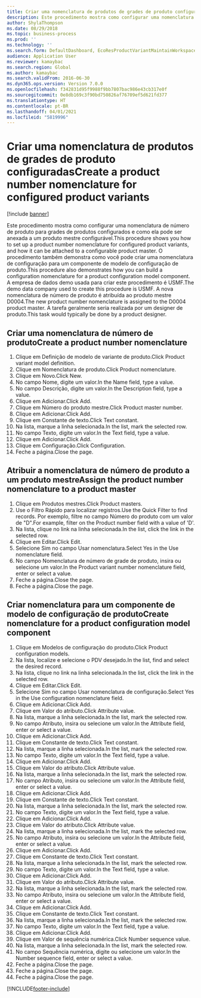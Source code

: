 ```yaml
---
title: Criar uma nomenclatura de produtos de grades de produto configuradas
description: Este procedimento mostra como configurar uma nomenclatura de número de produto para grades de produtos configurados e como ela pode ser anexada a um produto mestre configurável.
author: ShylaThompson
ms.date: 08/29/2018
ms.topic: business-process
ms.prod: ''
ms.technology: ''
ms.search.form: DefaultDashboard, EcoResProductVariantMaintainWorkspace, EcoResNomenclature, EcoResProductListPage, EcoResProductDetails, PCProductConfigurationModelListPage, PCProductConfigurationModelDetails
audience: Application User
ms.reviewer: kamaybac
ms.search.region: Global
ms.author: kamaybac
ms.search.validFrom: 2016-06-30
ms.dyn365.ops.version: Version 7.0.0
ms.openlocfilehash: f342831d95f9988f9bb7807bac986e43cb317e0f
ms.sourcegitcommit: 0e8db169c3f90bd750826af76709ef5d621fd377
ms.translationtype: HT
ms.contentlocale: pt-BR
ms.lasthandoff: 04/01/2021
ms.locfileid: "5819996"
---
```

# <a name="create-a-product-number-nomenclature-for-configured-product-variants"></a><span data-ttu-id="51c49-103">Criar uma nomenclatura de produtos de grades de produto configuradas</span><span class="sxs-lookup"><span data-stu-id="51c49-103">Create a product number nomenclature for configured product variants</span></span>

[!include [banner](../../includes/banner.md)]

<span data-ttu-id="51c49-104">Este procedimento mostra como configurar uma nomenclatura de número de produto para grades de produtos configurados e como ela pode ser anexada a um produto mestre configurável.</span><span class="sxs-lookup"><span data-stu-id="51c49-104">This procedure shows you how to set up a product number nomenclature for configured product variants, and how it can be attached to a configurable product master.</span></span> <span data-ttu-id="51c49-105">O procedimento também demonstra como você pode criar uma nomenclatura de configuração para um componente de modelo de configuração de produto.</span><span class="sxs-lookup"><span data-stu-id="51c49-105">This procedure also demonstrates how you can build a configuration nomenclature for a product configuration model component.</span></span> <span data-ttu-id="51c49-106">A empresa de dados demo usada para criar este procedimento é USMF.</span><span class="sxs-lookup"><span data-stu-id="51c49-106">The demo data company used to create this procedure is USMF.</span></span> <span data-ttu-id="51c49-107">A nova nomenclatura de número de produto é atribuída ao produto mestre D0004.</span><span class="sxs-lookup"><span data-stu-id="51c49-107">The new product number nomenclature is assigned to the D0004 product master.</span></span> <span data-ttu-id="51c49-108">A tarefa geralmente seria realizada por um designer de produto.</span><span class="sxs-lookup"><span data-stu-id="51c49-108">This task would typically be done by a product designer.</span></span>


## <a name="create-a-product-number-nomenclature"></a><span data-ttu-id="51c49-109">Criar uma nomenclatura de número de produto</span><span class="sxs-lookup"><span data-stu-id="51c49-109">Create a product number nomenclature</span></span>
1. <span data-ttu-id="51c49-110">Clique em Definição de modelo de variante de produto.</span><span class="sxs-lookup"><span data-stu-id="51c49-110">Click Product variant model definition.</span></span>
2. <span data-ttu-id="51c49-111">Clique em Nomenclatura de produto.</span><span class="sxs-lookup"><span data-stu-id="51c49-111">Click Product nomenclature.</span></span>
3. <span data-ttu-id="51c49-112">Clique em Novo.</span><span class="sxs-lookup"><span data-stu-id="51c49-112">Click New.</span></span>
4. <span data-ttu-id="51c49-113">No campo Nome, digite um valor.</span><span class="sxs-lookup"><span data-stu-id="51c49-113">In the Name field, type a value.</span></span>
5. <span data-ttu-id="51c49-114">No campo Descrição, digite um valor.</span><span class="sxs-lookup"><span data-stu-id="51c49-114">In the Description field, type a value.</span></span>
6. <span data-ttu-id="51c49-115">Clique em Adicionar.</span><span class="sxs-lookup"><span data-stu-id="51c49-115">Click Add.</span></span>
7. <span data-ttu-id="51c49-116">Clique em Número do produto mestre.</span><span class="sxs-lookup"><span data-stu-id="51c49-116">Click Product master number.</span></span>
8. <span data-ttu-id="51c49-117">Clique em Adicionar.</span><span class="sxs-lookup"><span data-stu-id="51c49-117">Click Add.</span></span>
9. <span data-ttu-id="51c49-118">Clique em Constante de texto.</span><span class="sxs-lookup"><span data-stu-id="51c49-118">Click Text constant.</span></span>
10. <span data-ttu-id="51c49-119">Na lista, marque a linha selecionada.</span><span class="sxs-lookup"><span data-stu-id="51c49-119">In the list, mark the selected row.</span></span>
11. <span data-ttu-id="51c49-120">No campo Texto, digite um valor.</span><span class="sxs-lookup"><span data-stu-id="51c49-120">In the Text field, type a value.</span></span>
12. <span data-ttu-id="51c49-121">Clique em Adicionar.</span><span class="sxs-lookup"><span data-stu-id="51c49-121">Click Add.</span></span>
13. <span data-ttu-id="51c49-122">Clique em Configuração.</span><span class="sxs-lookup"><span data-stu-id="51c49-122">Click Configuration.</span></span>
14. <span data-ttu-id="51c49-123">Feche a página.</span><span class="sxs-lookup"><span data-stu-id="51c49-123">Close the page.</span></span>

## <a name="assign-the-product-number-nomenclature-to-a-product-master"></a><span data-ttu-id="51c49-124">Atribuir a nomenclatura de número de produto a um produto mestre</span><span class="sxs-lookup"><span data-stu-id="51c49-124">Assign the product number nomenclature to a product master</span></span>
1. <span data-ttu-id="51c49-125">Clique em Produtos mestres.</span><span class="sxs-lookup"><span data-stu-id="51c49-125">Click Product masters.</span></span>
2. <span data-ttu-id="51c49-126">Use o Filtro Rápido para localizar registros.</span><span class="sxs-lookup"><span data-stu-id="51c49-126">Use the Quick Filter to find records.</span></span> <span data-ttu-id="51c49-127">Por exemplo, filtre no campo Número do produto com um valor de "D".</span><span class="sxs-lookup"><span data-stu-id="51c49-127">For example, filter on the Product number field with a value of 'D'.</span></span>
3. <span data-ttu-id="51c49-128">Na lista, clique no link na linha selecionada.</span><span class="sxs-lookup"><span data-stu-id="51c49-128">In the list, click the link in the selected row.</span></span>
4. <span data-ttu-id="51c49-129">Clique em Editar.</span><span class="sxs-lookup"><span data-stu-id="51c49-129">Click Edit.</span></span>
5. <span data-ttu-id="51c49-130">Selecione Sim no campo Usar nomenclatura.</span><span class="sxs-lookup"><span data-stu-id="51c49-130">Select Yes in the Use nomenclature field.</span></span>
6. <span data-ttu-id="51c49-131">No campo Nomenclatura de número de grade de produto, insira ou selecione um valor.</span><span class="sxs-lookup"><span data-stu-id="51c49-131">In the Product variant number nomenclature field, enter or select a value.</span></span>
7. <span data-ttu-id="51c49-132">Feche a página.</span><span class="sxs-lookup"><span data-stu-id="51c49-132">Close the page.</span></span>
8. <span data-ttu-id="51c49-133">Feche a página.</span><span class="sxs-lookup"><span data-stu-id="51c49-133">Close the page.</span></span>

## <a name="create-nomenclature-for-a-product-configuration-model-component"></a><span data-ttu-id="51c49-134">Criar nomenclatura para um componente de modelo de configuração de produto</span><span class="sxs-lookup"><span data-stu-id="51c49-134">Create nomenclature for a product configuration model component</span></span>
1. <span data-ttu-id="51c49-135">Clique em Modelos de configuração do produto.</span><span class="sxs-lookup"><span data-stu-id="51c49-135">Click Product configuration models.</span></span>
2. <span data-ttu-id="51c49-136">Na lista, localize e selecione o PDV desejado.</span><span class="sxs-lookup"><span data-stu-id="51c49-136">In the list, find and select the desired record.</span></span>
3. <span data-ttu-id="51c49-137">Na lista, clique no link na linha selecionada.</span><span class="sxs-lookup"><span data-stu-id="51c49-137">In the list, click the link in the selected row.</span></span>
4. <span data-ttu-id="51c49-138">Clique em Editar.</span><span class="sxs-lookup"><span data-stu-id="51c49-138">Click Edit.</span></span>
5. <span data-ttu-id="51c49-139">Selecione Sim no campo Usar nomenclatura de configuração.</span><span class="sxs-lookup"><span data-stu-id="51c49-139">Select Yes in the Use configuration nomenclature field.</span></span>
6. <span data-ttu-id="51c49-140">Clique em Adicionar.</span><span class="sxs-lookup"><span data-stu-id="51c49-140">Click Add.</span></span>
7. <span data-ttu-id="51c49-141">Clique em Valor do atributo.</span><span class="sxs-lookup"><span data-stu-id="51c49-141">Click Attribute value.</span></span>
8. <span data-ttu-id="51c49-142">Na lista, marque a linha selecionada.</span><span class="sxs-lookup"><span data-stu-id="51c49-142">In the list, mark the selected row.</span></span>
9. <span data-ttu-id="51c49-143">No campo Atributo, insira ou selecione um valor.</span><span class="sxs-lookup"><span data-stu-id="51c49-143">In the Attribute field, enter or select a value.</span></span>
10. <span data-ttu-id="51c49-144">Clique em Adicionar.</span><span class="sxs-lookup"><span data-stu-id="51c49-144">Click Add.</span></span>
11. <span data-ttu-id="51c49-145">Clique em Constante de texto.</span><span class="sxs-lookup"><span data-stu-id="51c49-145">Click Text constant.</span></span>
12. <span data-ttu-id="51c49-146">Na lista, marque a linha selecionada.</span><span class="sxs-lookup"><span data-stu-id="51c49-146">In the list, mark the selected row.</span></span>
13. <span data-ttu-id="51c49-147">No campo Texto, digite um valor.</span><span class="sxs-lookup"><span data-stu-id="51c49-147">In the Text field, type a value.</span></span>
14. <span data-ttu-id="51c49-148">Clique em Adicionar.</span><span class="sxs-lookup"><span data-stu-id="51c49-148">Click Add.</span></span>
15. <span data-ttu-id="51c49-149">Clique em Valor do atributo.</span><span class="sxs-lookup"><span data-stu-id="51c49-149">Click Attribute value.</span></span>
16. <span data-ttu-id="51c49-150">Na lista, marque a linha selecionada.</span><span class="sxs-lookup"><span data-stu-id="51c49-150">In the list, mark the selected row.</span></span>
17. <span data-ttu-id="51c49-151">No campo Atributo, insira ou selecione um valor.</span><span class="sxs-lookup"><span data-stu-id="51c49-151">In the Attribute field, enter or select a value.</span></span>
18. <span data-ttu-id="51c49-152">Clique em Adicionar.</span><span class="sxs-lookup"><span data-stu-id="51c49-152">Click Add.</span></span>
19. <span data-ttu-id="51c49-153">Clique em Constante de texto.</span><span class="sxs-lookup"><span data-stu-id="51c49-153">Click Text constant.</span></span>
20. <span data-ttu-id="51c49-154">Na lista, marque a linha selecionada.</span><span class="sxs-lookup"><span data-stu-id="51c49-154">In the list, mark the selected row.</span></span>
21. <span data-ttu-id="51c49-155">No campo Texto, digite um valor.</span><span class="sxs-lookup"><span data-stu-id="51c49-155">In the Text field, type a value.</span></span>
22. <span data-ttu-id="51c49-156">Clique em Adicionar.</span><span class="sxs-lookup"><span data-stu-id="51c49-156">Click Add.</span></span>
23. <span data-ttu-id="51c49-157">Clique em Valor do atributo.</span><span class="sxs-lookup"><span data-stu-id="51c49-157">Click Attribute value.</span></span>
24. <span data-ttu-id="51c49-158">Na lista, marque a linha selecionada.</span><span class="sxs-lookup"><span data-stu-id="51c49-158">In the list, mark the selected row.</span></span>
25. <span data-ttu-id="51c49-159">No campo Atributo, insira ou selecione um valor.</span><span class="sxs-lookup"><span data-stu-id="51c49-159">In the Attribute field, enter or select a value.</span></span>
26. <span data-ttu-id="51c49-160">Clique em Adicionar.</span><span class="sxs-lookup"><span data-stu-id="51c49-160">Click Add.</span></span>
27. <span data-ttu-id="51c49-161">Clique em Constante de texto.</span><span class="sxs-lookup"><span data-stu-id="51c49-161">Click Text constant.</span></span>
28. <span data-ttu-id="51c49-162">Na lista, marque a linha selecionada.</span><span class="sxs-lookup"><span data-stu-id="51c49-162">In the list, mark the selected row.</span></span>
29. <span data-ttu-id="51c49-163">No campo Texto, digite um valor.</span><span class="sxs-lookup"><span data-stu-id="51c49-163">In the Text field, type a value.</span></span>
30. <span data-ttu-id="51c49-164">Clique em Adicionar.</span><span class="sxs-lookup"><span data-stu-id="51c49-164">Click Add.</span></span>
31. <span data-ttu-id="51c49-165">Clique em Valor do atributo.</span><span class="sxs-lookup"><span data-stu-id="51c49-165">Click Attribute value.</span></span>
32. <span data-ttu-id="51c49-166">Na lista, marque a linha selecionada.</span><span class="sxs-lookup"><span data-stu-id="51c49-166">In the list, mark the selected row.</span></span>
33. <span data-ttu-id="51c49-167">No campo Atributo, insira ou selecione um valor.</span><span class="sxs-lookup"><span data-stu-id="51c49-167">In the Attribute field, enter or select a value.</span></span>
34. <span data-ttu-id="51c49-168">Clique em Adicionar.</span><span class="sxs-lookup"><span data-stu-id="51c49-168">Click Add.</span></span>
35. <span data-ttu-id="51c49-169">Clique em Constante de texto.</span><span class="sxs-lookup"><span data-stu-id="51c49-169">Click Text constant.</span></span>
36. <span data-ttu-id="51c49-170">Na lista, marque a linha selecionada.</span><span class="sxs-lookup"><span data-stu-id="51c49-170">In the list, mark the selected row.</span></span>
37. <span data-ttu-id="51c49-171">No campo Texto, digite um valor.</span><span class="sxs-lookup"><span data-stu-id="51c49-171">In the Text field, type a value.</span></span>
38. <span data-ttu-id="51c49-172">Clique em Adicionar.</span><span class="sxs-lookup"><span data-stu-id="51c49-172">Click Add.</span></span>
39. <span data-ttu-id="51c49-173">Clique em Valor de sequência numérica.</span><span class="sxs-lookup"><span data-stu-id="51c49-173">Click Number sequence value.</span></span>
40. <span data-ttu-id="51c49-174">Na lista, marque a linha selecionada.</span><span class="sxs-lookup"><span data-stu-id="51c49-174">In the list, mark the selected row.</span></span>
41. <span data-ttu-id="51c49-175">No campo Sequência numérica, digite ou selecione um valor.</span><span class="sxs-lookup"><span data-stu-id="51c49-175">In the Number sequence field, enter or select a value.</span></span>
42. <span data-ttu-id="51c49-176">Feche a página.</span><span class="sxs-lookup"><span data-stu-id="51c49-176">Close the page.</span></span>
43. <span data-ttu-id="51c49-177">Feche a página.</span><span class="sxs-lookup"><span data-stu-id="51c49-177">Close the page.</span></span>
44. <span data-ttu-id="51c49-178">Feche a página.</span><span class="sxs-lookup"><span data-stu-id="51c49-178">Close the page.</span></span>



[!INCLUDE[footer-include](../../../includes/footer-banner.md)]
